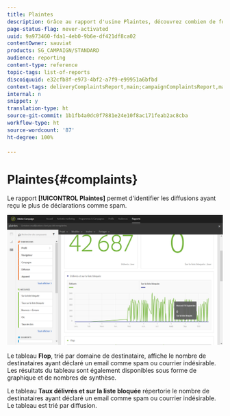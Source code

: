 ```yaml
---
title: Plaintes
description: Grâce au rapport d'usine Plaintes, découvrez combien de fois une diffusion a été déclarée comme spam.
page-status-flag: never-activated
uuid: 9a973460-fda1-4eb0-9b6e-df421df8ca02
contentOwner: sauviat
products: SG_CAMPAIGN/STANDARD
audience: reporting
content-type: reference
topic-tags: list-of-reports
discoiquuid: e32cfb8f-e973-4bf2-a7f9-e99951a6bfbd
context-tags: deliveryComplaintsReport,main;campaignComplaintsReport,main;programComplaintsReport,main
internal: n
snippet: y
translation-type: ht
source-git-commit: 1b1fb4a0dc0f7881e24e10f8ac171feab2ac8cba
workflow-type: ht
source-wordcount: '87'
ht-degree: 100%

---
```



# Plaintes{#complaints}

Le rapport **[!UICONTROL Plaintes]** permet d&#39;identifier les diffusions ayant reçu le plus de déclarations comme spam.

![](assets/delivery_reports_complaints.png)

Le tableau **Flop**, trié par domaine de destinataire, affiche le nombre de destinataires ayant déclaré un email comme spam ou courrier indésirable. Les résultats du tableau sont également disponibles sous forme de graphique et de nombres de synthèse.

Le tableau **Taux délivrés et sur la liste bloquée** répertorie le nombre de destinataires ayant déclaré un email comme spam ou courrier indésirable. Le tableau est trié par diffusion.
